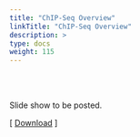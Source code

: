 ```yaml
---
title: "ChIP-Seq Overview"
linkTitle: "ChIP-Seq Overview"
description: >
type: docs
weight: 115
---
```


<br></br>

Slide show to be posted.

[ [Download](...) ]




